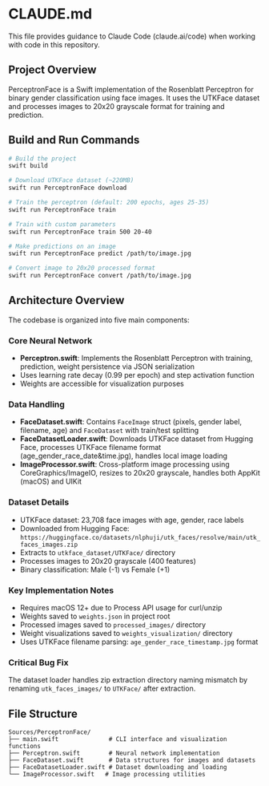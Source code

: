 # CLAUDE.md

This file provides guidance to Claude Code (claude.ai/code) when working with code in this repository.

## Project Overview

PerceptronFace is a Swift implementation of the Rosenblatt Perceptron for binary gender classification using face images. It uses the UTKFace dataset and processes images to 20x20 grayscale format for training and prediction.

## Build and Run Commands

```bash
# Build the project
swift build

# Download UTKFace dataset (~220MB)
swift run PerceptronFace download

# Train the perceptron (default: 200 epochs, ages 25-35)
swift run PerceptronFace train

# Train with custom parameters
swift run PerceptronFace train 500 20-40

# Make predictions on an image
swift run PerceptronFace predict /path/to/image.jpg

# Convert image to 20x20 processed format
swift run PerceptronFace convert /path/to/image.jpg
```

## Architecture Overview

The codebase is organized into five main components:

### Core Neural Network
- **Perceptron.swift**: Implements the Rosenblatt Perceptron with training, prediction, weight persistence via JSON serialization
- Uses learning rate decay (0.99 per epoch) and step activation function
- Weights are accessible for visualization purposes

### Data Handling
- **FaceDataset.swift**: Contains `FaceImage` struct (pixels, gender label, filename, age) and `FaceDataset` with train/test splitting
- **FaceDatasetLoader.swift**: Downloads UTKFace dataset from Hugging Face, processes UTKFace filename format (age_gender_race_date&time.jpg), handles local image loading
- **ImageProcessor.swift**: Cross-platform image processing using CoreGraphics/ImageIO, resizes to 20x20 grayscale, handles both AppKit (macOS) and UIKit

### Dataset Details
- UTKFace dataset: 23,708 face images with age, gender, race labels
- Downloaded from Hugging Face: `https://huggingface.co/datasets/nlphuji/utk_faces/resolve/main/utk_faces_images.zip`
- Extracts to `utkface_dataset/UTKFace/` directory
- Processes images to 20x20 grayscale (400 features)
- Binary classification: Male (-1) vs Female (+1)

### Key Implementation Notes
- Requires macOS 12+ due to Process API usage for curl/unzip
- Weights saved to `weights.json` in project root
- Processed images saved to `processed_images/` directory
- Weight visualizations saved to `weights_visualization/` directory
- Uses UTKFace filename parsing: `age_gender_race_timestamp.jpg` format

### Critical Bug Fix
The dataset loader handles zip extraction directory naming mismatch by renaming `utk_faces_images/` to `UTKFace/` after extraction.

## File Structure
```
Sources/PerceptronFace/
├── main.swift              # CLI interface and visualization functions
├── Perceptron.swift        # Neural network implementation
├── FaceDataset.swift       # Data structures for images and datasets
├── FaceDatasetLoader.swift # Dataset downloading and loading
└── ImageProcessor.swift   # Image processing utilities
```